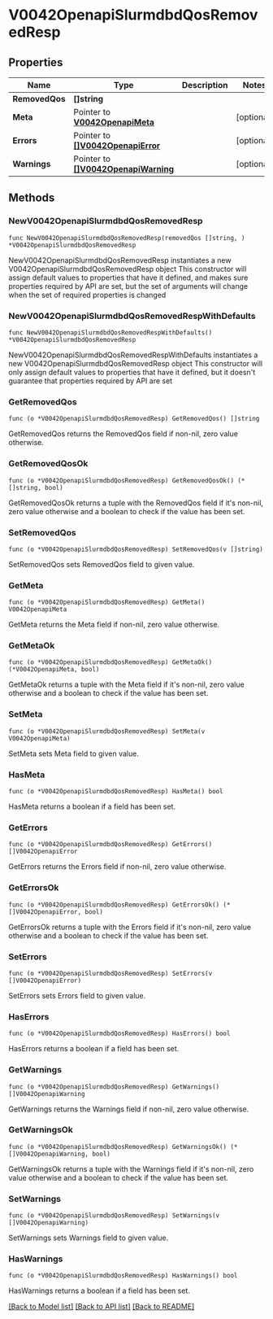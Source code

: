 # V0042OpenapiSlurmdbdQosRemovedResp

## Properties

Name | Type | Description | Notes
------------ | ------------- | ------------- | -------------
**RemovedQos** | **[]string** |  | 
**Meta** | Pointer to [**V0042OpenapiMeta**](V0042OpenapiMeta.md) |  | [optional] 
**Errors** | Pointer to [**[]V0042OpenapiError**](V0042OpenapiError.md) |  | [optional] 
**Warnings** | Pointer to [**[]V0042OpenapiWarning**](V0042OpenapiWarning.md) |  | [optional] 

## Methods

### NewV0042OpenapiSlurmdbdQosRemovedResp

`func NewV0042OpenapiSlurmdbdQosRemovedResp(removedQos []string, ) *V0042OpenapiSlurmdbdQosRemovedResp`

NewV0042OpenapiSlurmdbdQosRemovedResp instantiates a new V0042OpenapiSlurmdbdQosRemovedResp object
This constructor will assign default values to properties that have it defined,
and makes sure properties required by API are set, but the set of arguments
will change when the set of required properties is changed

### NewV0042OpenapiSlurmdbdQosRemovedRespWithDefaults

`func NewV0042OpenapiSlurmdbdQosRemovedRespWithDefaults() *V0042OpenapiSlurmdbdQosRemovedResp`

NewV0042OpenapiSlurmdbdQosRemovedRespWithDefaults instantiates a new V0042OpenapiSlurmdbdQosRemovedResp object
This constructor will only assign default values to properties that have it defined,
but it doesn't guarantee that properties required by API are set

### GetRemovedQos

`func (o *V0042OpenapiSlurmdbdQosRemovedResp) GetRemovedQos() []string`

GetRemovedQos returns the RemovedQos field if non-nil, zero value otherwise.

### GetRemovedQosOk

`func (o *V0042OpenapiSlurmdbdQosRemovedResp) GetRemovedQosOk() (*[]string, bool)`

GetRemovedQosOk returns a tuple with the RemovedQos field if it's non-nil, zero value otherwise
and a boolean to check if the value has been set.

### SetRemovedQos

`func (o *V0042OpenapiSlurmdbdQosRemovedResp) SetRemovedQos(v []string)`

SetRemovedQos sets RemovedQos field to given value.


### GetMeta

`func (o *V0042OpenapiSlurmdbdQosRemovedResp) GetMeta() V0042OpenapiMeta`

GetMeta returns the Meta field if non-nil, zero value otherwise.

### GetMetaOk

`func (o *V0042OpenapiSlurmdbdQosRemovedResp) GetMetaOk() (*V0042OpenapiMeta, bool)`

GetMetaOk returns a tuple with the Meta field if it's non-nil, zero value otherwise
and a boolean to check if the value has been set.

### SetMeta

`func (o *V0042OpenapiSlurmdbdQosRemovedResp) SetMeta(v V0042OpenapiMeta)`

SetMeta sets Meta field to given value.

### HasMeta

`func (o *V0042OpenapiSlurmdbdQosRemovedResp) HasMeta() bool`

HasMeta returns a boolean if a field has been set.

### GetErrors

`func (o *V0042OpenapiSlurmdbdQosRemovedResp) GetErrors() []V0042OpenapiError`

GetErrors returns the Errors field if non-nil, zero value otherwise.

### GetErrorsOk

`func (o *V0042OpenapiSlurmdbdQosRemovedResp) GetErrorsOk() (*[]V0042OpenapiError, bool)`

GetErrorsOk returns a tuple with the Errors field if it's non-nil, zero value otherwise
and a boolean to check if the value has been set.

### SetErrors

`func (o *V0042OpenapiSlurmdbdQosRemovedResp) SetErrors(v []V0042OpenapiError)`

SetErrors sets Errors field to given value.

### HasErrors

`func (o *V0042OpenapiSlurmdbdQosRemovedResp) HasErrors() bool`

HasErrors returns a boolean if a field has been set.

### GetWarnings

`func (o *V0042OpenapiSlurmdbdQosRemovedResp) GetWarnings() []V0042OpenapiWarning`

GetWarnings returns the Warnings field if non-nil, zero value otherwise.

### GetWarningsOk

`func (o *V0042OpenapiSlurmdbdQosRemovedResp) GetWarningsOk() (*[]V0042OpenapiWarning, bool)`

GetWarningsOk returns a tuple with the Warnings field if it's non-nil, zero value otherwise
and a boolean to check if the value has been set.

### SetWarnings

`func (o *V0042OpenapiSlurmdbdQosRemovedResp) SetWarnings(v []V0042OpenapiWarning)`

SetWarnings sets Warnings field to given value.

### HasWarnings

`func (o *V0042OpenapiSlurmdbdQosRemovedResp) HasWarnings() bool`

HasWarnings returns a boolean if a field has been set.


[[Back to Model list]](../README.md#documentation-for-models) [[Back to API list]](../README.md#documentation-for-api-endpoints) [[Back to README]](../README.md)



